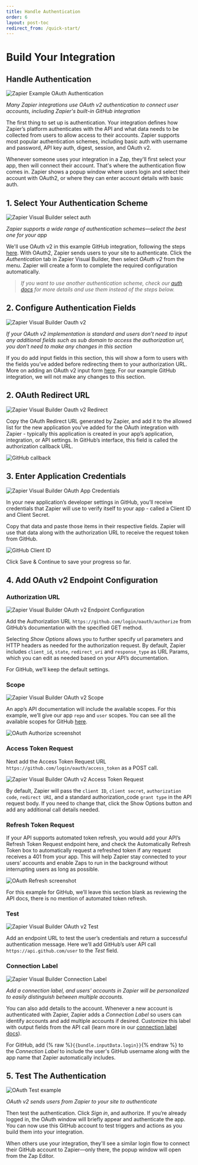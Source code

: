 ```yaml
---
title: Handle Authentication
order: 6
layout: post-toc
redirect_from: /quick-start/
---
```


# Build Your Integration

## Handle Authentication

![Zapier Example OAuth Authentication](https://cdn.zappy.app/d57f6aee066334937f1b8f7ed7cb956e.gif)

_Many Zapier integrations use OAuth v2 authentication to connect user accounts, including Zapier's built-in GitHub integration_

The first thing to set up is authentication. Your integration defines how Zapier’s platform authenticates with the API and what data needs to be collected from users to allow access to their accounts. Zapier supports most popular authentication schemes, including basic auth with username and password, API key auth, digest, session, and OAuth v2.

Whenever someone uses your integration in a Zap, they'll first select your app, then will connect their account. That's where the authentication flow comes in. Zapier shows a popup window where users login and select their account with OAuth2, or where they can enter account details with basic auth.

## 1. Select Your Authentication Scheme

![Zapier Visual Builder select auth](https://cdn.zappy.app/ad8346fc5dda90a437697d182f2ac324.png)

_Zapier supports a wide range of authentication schemes—select the best one for your app_

We'll use OAuth v2 in this example GitHub integration, following the steps [here](https://docs.github.com/en/developers/apps/building-oauth-apps/authorizing-oauth-apps). With OAuth2, Zapier sends users to your site to authenticate. Click the _Authentication_ tab in Zapier Visual Builder, then select _OAuth v2_ from the menu. Zapier will create a form to complete the required configuration automatically. 

> _If you want to use another authentication scheme, check our [auth docs](https://platform.zapier.com/docs/auth) for more details and use them instead of the steps below._

## 2. Configure Authentication Fields

![Zapier Visual Builder Oauth v2](https://cdn.zappy.app/13034a55ecf3fb0c9a7ed982219f9746.png)

_If your OAuth v2 implementation is standard and users don’t need to input any additional fields such as sub domain to access the authorization url, you don’t need to make any changes in this section_

If you do add input fields in this section, this will show a form to users with the fields you’ve added before redirecting them to your authorization URL. More on adding an OAuth v2 input form [here](https://platform.zapier.com/docs/oauth#add-an-oauth-input-form-optional). For our example GitHub integration, we will not make any changes to this section. 

## 2. OAuth Redirect URL

![Zapier Visual Builder Oauth v2 Redirect](https://cdn.zappy.app/0a9268ae764824d93f9886a91444dc64.png)

Copy the OAuth Redirect URL generated by Zapier, and add it to the allowed list for the new application you’ve added for the OAuth integration with Zapier - typically this application is created in your app’s application, integration, or API settings. In GitHub’s interface, this field is called the authorization callback URL.

![GitHub callback](https://cdn.zappy.app/da0ba8d455d48bf784033ec885945a15.png)

## 3. Enter Application Credentials

![Zapier Visual Builder OAuth App Credentials](https://cdn.zappy.app/277ad6117d160113b2a1660a0e774e5b.png)

In your new application’s developer settings in GitHub, you’ll receive credentials that Zapier will use to verify itself to your app - called a Client ID and Client Secret.

Copy that data and paste those items in their respective fields. Zapier will use that data along with the authorization URL to receive the request token from GitHub.

![GitHub Client ID](https://cdn.zappy.app/69380b9f4dd69169b2fd15ad0c7ebaee.png)

Click Save & Continue to save your progress so far.

## 4. Add OAuth v2 Endpoint Configuration

### Authorization URL

![Zapier Visual Builder OAuth v2 Endpoint Configuration](https://cdn.zappy.app/2fe37410ee1e4d883810a3c20bb63e17.png) 

Add the Authorization URL `https://github.com/login/oauth/authorize` from GitHub’s documentation with the specified GET method. 

Selecting _Show Options_ allows you to further specify url parameters and HTTP headers as needed for the authorization request. By default, Zapier includes `client_id`, `state`, `redirect_uri` and `response_type` as URL Params, which you can edit as needed based on your API’s documentation. 

For GitHub, we’ll keep the default settings. 

### Scope

![Zapier Visual Builder OAuth v2 Scope](https://cdn.zappy.app/5d77f9e14c5c955d839dec56aff6fe0f.png) 

An app’s API documentation will include the available scopes. For this example, we’ll give our app `repo` and `user` scopes. You can see all the available scopes for GitHub [here](https://docs.github.com/en/developers/apps/building-oauth-apps/scopes-for-oauth-apps).

![OAuth Authorize screenshot](https://cdn.zappy.app/9bc2db9a069c757c58d76a54f626bc70.png) 

### Access Token Request

Next add the Access Token Request URL `https://github.com/login/oauth/access_token` as a POST call.

![Zapier Visual Builder OAuth v2 Access Token Request](https://cdn.zappy.app/836e9356a2b2eef3cfc983577640ad3f.png)

By default, Zapier will pass the `client ID`, `client secret`, `authorization code`, `redirect URI`, and a standard authorization_code `grant type` in the API request body. If you need to change that, click the Show Options button and add any additional call details needed.

### Refresh Token Request

If your API supports automated token refresh, you would add your API’s Refresh Token Request endpoint here, and check the Automatically Refresh Token box to automatically request a refreshed token if any request receives a 401 from your app. This will help Zapier stay connected to your users’ accounts and enable Zaps to run in the background without interrupting users as long as possible.

![OAuth Refresh screenshot](https://cdn.zappy.app/4fd972e060e73c2f3520e10d7cd5b55f.png) 

For this example for GitHub, we’ll leave this section blank as reviewing the API docs, there is no mention of automated token refresh. 

### Test

![Zapier Visual Builder OAuth v2 Test](https://cdn.zappy.app/b09a9f57b0961479f5f25695c905c492.png)

Add an endpoint URL to test the user’s credentials and return a successful authentication message. Here we’ll add GitHub’s user API call `https://api.github.com/user` to the _Test_ field.

### Connection Label

![Zapier Visual Builder Connection Label](https://cdn.zappy.app/a365f21caa5a98fdcf9da202cee10c43.png)

_Add a connection label, and users' accounts in Zapier will be personalized to easily distinguish between multiple accounts._

You can also add details to the account. Whenever a new account is authenticated with Zapier, Zapier adds a _Connection Label_ so users can identify accounts and add multiple accounts if desired. Customize this label with output fields from the API call (learn more in our [connection label docs](https://platform.zapier.com/docs/auth#how-to-add-a-connection-label-to-authenticated-accounts)).

For GitHub, add {% raw %}`{{bundle.inputData.login}}`{% endraw %} to the _Connection Label_ to include the user's GitHub username along with the app name that Zapier automatically includes.


## 5. Test The Authentication

![OAuth Test example](https://cdn.zappy.app/758e7869b78d463ddd18e18ef5e47ffc.gif)

_OAuth v2 sends users from Zapier to your site to authenticate_

Then test the authentication. Click _Sign in_, and authorize. If you’re already logged in, the OAuth window will briefly appear and authenticate the app. You can now use this GitHub account to test triggers and actions as you build them into your integration. 

When others use your integration, they'll see a similar login flow to connect their GitHub account to Zapier—only there, the popup window will open from the Zap Editor.
